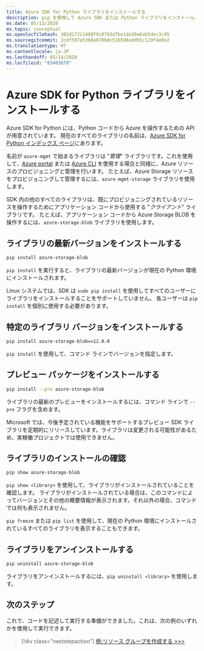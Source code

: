 ```yaml
---
title: Azure SDK for Python ライブラリをインストールする
description: pip を使用して Azure SDK または Python ライブラリをインストール、アンインストール、および検証する方法。 特定のバージョンおよびプレビュー パッケージをインストールする方法の詳細も含まれています。
ms.date: 05/13/2020
ms.topic: conceptual
ms.openlocfilehash: 302d17211480f9c8793d7be1de20a6ab5dec3c95
ms.sourcegitcommit: 2cdf597e5368a870b0c51b598add91c129f4e0e2
ms.translationtype: HT
ms.contentlocale: ja-JP
ms.lasthandoff: 05/14/2020
ms.locfileid: "83403670"
---
```

# <a name="install-azure-sdk-for-python-libraries"></a>Azure SDK for Python ライブラリをインストールする

Azure SDK for Python には、Python コードから Azure を操作するための API が用意されています。 現在のすべてのライブラリの名前は、[Azure SDK for Python インデックス ページ](https://azure.github.io/azure-sdk/releases/latest/all/python.html)にあります。

名前が `azure-mgmt` で始まるライブラリは "*管理*" ライブラリです。これを使用して、[Azure portal](https://portal.azure.com) または [Azure CLI](/cli/azure/install-azure-cli) を使用する場合と同様に、Azure リソースのプロビジョニングと管理を行います。 たとえば、Azure Storage リソースをプロビジョニングして管理するには、`azure-mgmt-storage` ライブラリを使用します。

SDK 内の他のすべてのライブラリは、既にプロビジョニングされているリソースを操作するためにアプリケーション コードから使用する "*クライアント*" ライブラリです。 たとえば、アプリケーション コードから Azure Storage BLOB を操作するには、`azure-storage-blob` ライブラリを使用します。

## <a name="install-the-latest-version-of-a-library"></a>ライブラリの最新バージョンをインストールする

```bash
pip install azure-storage-blob
```

`pip install` を実行すると、ライブラリの最新バージョンが現在の Python 環境にインストールされます。

Linux システムでは、SDK は `sudo pip install` を使用してすべてのユーザーにライブラリをインストールすることをサポートしていません。 各ユーザーは `pip install` を個別に使用する必要があります。

## <a name="install-specific-library-versions"></a>特定のライブラリ バージョンをインストールする

```bash
pip install azure-storage-blob==12.0.0
```

`pip install` を使用して、コマンド ラインでバージョンを指定します。

## <a name="install-preview-packages"></a>プレビュー パッケージをインストールする

```bash
pip install --pre azure-storage-blob
```

ライブラリの最新のプレビューをインストールするには、コマンド ラインで `--pre` フラグを含めます。

Microsoft では、今後予定されている機能をサポートするプレビュー SDK ライブラリを定期的にリリースしています。ライブラリは変更される可能性があるため、実稼働プロジェクトでは使用できません。

## <a name="verify-a-library-installation"></a>ライブラリのインストールの確認

```bash
pip show azure-storage-blob
```

`pip show <library>` を使用して、ライブラリがインストールされていることを確認します。 ライブラリがインストールされている場合は、このコマンドによってバージョンとその他の概要情報が表示されます。それ以外の場合、コマンドでは何も表示されません。

`pip freeze` または `pip list` を使用して、現在の Python 環境にインストールされているすべてのライブラリを表示することもできます。

## <a name="uninstall-a-library"></a>ライブラリをアンインストールする

```bash
pip uninstall azure-storage-blob
```

ライブラリをアンインストールするには、`pip uninstall <library>` を使用します。

## <a name="next-steps"></a>次のステップ

これで、コードを記述して実行する準備ができました。これは、次の例のいずれかを使用して実行できます。

> [!div class="nextstepaction"]
> [例:リソース グループを作成する >>>](azure-sdk-example-resource-group.md)
